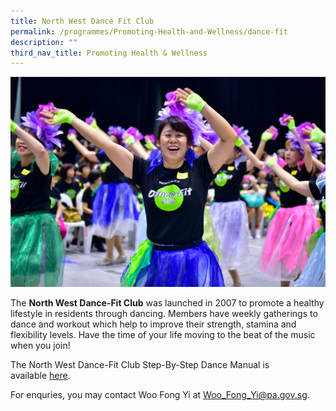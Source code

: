 ```yaml
---
title: North West Dance Fit Club
permalink: /programmes/Promoting-Health-and-Wellness/dance-fit
description: ""
third_nav_title: Promoting Health & Wellness
---
```

<meta name="description" content="North West Dance Fit Club">

![](/images/IMG273%20-%202018%20DFC%20challenge%20Big%20Box.jpg)

The **North West Dance-Fit Club** was launched in 2007 to promote a healthy lifestyle in residents through dancing. Members have weekly gatherings to dance and workout which help to improve their strength, stamina and flexibility levels. Have the time of your life moving to the beat of the music when you join!
  
The North West Dance-Fit Club Step-By-Step Dance Manual is available [here](https://www.cdc.gov.sg/docs/librariesprovider4/documents-nwcdc/programmes/bonding-the-people/healthy-living-at-north-west/nw_dance_fit_manual.pdf?sfvrsn=64fc42de_2).

For enquries, you may contact Woo Fong Yi at [Woo\_Fong\_Yi@pa.gov.sg](mailto:Woo_Fong_Yi@pa.gov.sg).